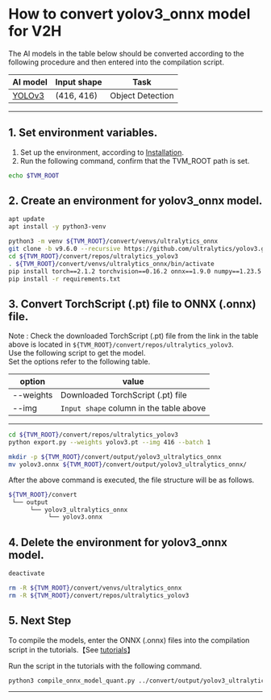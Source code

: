 # How to convert yolov3_onnx model for V2H
<!-- Below is a list of AI models supported by this manual. -->
The AI models in the table below should be converted according to the following procedure and then entered into the compilation script.

| AI model                                                                                                                                          |Input shape    | Task              |
|---------------------------------------------------------------------------------------------------------------------------------------------------|---------------|-------------------|
| [YOLOv3](https://github.com/ultralytics/yolov3/releases/download/v9.6.0/yolov3.pt)                                                                |(416, 416)     | Object Detection  |
---

## 1. Set environment variables.

1. Set up the environment, according to [Installation](../../../setup/SetupV2H.md).  
2. Run the following command, confirm that the TVM_ROOT path is set.

```sh
echo $TVM_ROOT
```

## 2. Create an environment for yolov3_onnx model.

```sh
apt update
apt install -y python3-venv

python3 -m venv ${TVM_ROOT}/convert/venvs/ultralytics_onnx
git clone -b v9.6.0 --recursive https://github.com/ultralytics/yolov3.git ${TVM_ROOT}/convert/repos/ultralytics_yolov3
cd ${TVM_ROOT}/convert/repos/ultralytics_yolov3
. ${TVM_ROOT}/convert/venvs/ultralytics_onnx/bin/activate
pip install torch==2.1.2 torchvision==0.16.2 onnx==1.9.0 numpy==1.23.5 matplotlib==3.2.2 pandas==1.3.3 protobuf==3.20.*
pip install -r requirements.txt
```

## 3. Convert TorchScript (.pt) file to ONNX (.onnx) file.

Note : Check the downloaded TorchScript (.pt) file from the link in the table above is located in `${TVM_ROOT}/convert/repos/ultralytics_yolov3`.\
Use the following script to get the model. \
Set the options refer to the following table.

|option    |value                                  |
|----------|---------------------------------------|
|--weights |Downloaded TorchScript (.pt) file      |
|--img     |`Input shape` column in the table above|
---

```sh
cd ${TVM_ROOT}/convert/repos/ultralytics_yolov3
python export.py --weights yolov3.pt --img 416 --batch 1

mkdir -p ${TVM_ROOT}/convert/output/yolov3_ultralytics_onnx
mv yolov3.onnx ${TVM_ROOT}/convert/output/yolov3_ultralytics_onnx/
```

After the above command is executed, the file structure will be as follows.

```sh
${TVM_ROOT}/convert
 └── output
      └── yolov3_ultralytics_onnx
           └── yolov3.onnx
```

## 4. Delete the environment for yolov3_onnx model.

```sh
deactivate

rm -R ${TVM_ROOT}/convert/venvs/ultralytics_onnx
rm -R ${TVM_ROOT}/convert/repos/ultralytics_yolov3
```

## 5. Next Step

To compile the models, enter the ONNX (.onnx) files into the compilation script in the tutorials.【See [tutorials](../../../tutorials/)】

Run the script in the tutorials with the following command.

```sh
python3 compile_onnx_model_quant.py ../convert/output/yolov3_ultralytics_onnx/yolov3.onnx -o yolov3_onnx -t $SDK -d $TRANSLATOR -c $QUANTIZER --images $TRANSLATOR/../GettingStarted/tutorials/calibrate_sample/ -v 100 
```

----